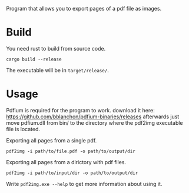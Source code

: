 Program that allows you to export pages of a pdf file as images.

# Build
You need rust to build from source code.
```
cargo build --release
```
The executable will be in `target/release/`.

# Usage 
Pdfium is required for the program to work.
download it here: https://github.com/bblanchon/pdfium-binaries/releases
afterwards just move pdfium.dll from bin/ to the directory where the pdf2img executable file is located.

Exporting all pages from a single pdf.
```
pdf2img -i path/to/file.pdf -o path/to/output/dir
```

Exporting all pages from a dirictory with pdf files.
```
pdf2img -i path/to/input/dir -o path/to/output/dir
```

Write `pdf2img.exe --help` to get more information about using it.
